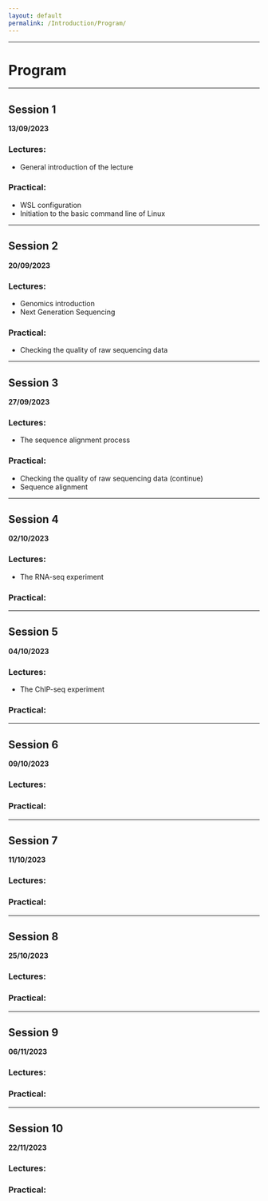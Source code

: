 ```yaml
---
layout: default
permalink: /Introduction/Program/
---
```


---
# Program
---
## Session 1
**13/09/2023**
### Lectures:
- General introduction of the lecture

### Practical:
- WSL configuration
- Initiation to the basic command line of Linux

---
## Session 2
**20/09/2023**
### Lectures:
- Genomics introduction
- Next Generation Sequencing

### Practical:
- Checking the quality of raw sequencing data

---
## Session 3
**27/09/2023**
### Lectures:
- The sequence alignment process

### Practical:
- Checking the quality of raw sequencing data (continue)
- Sequence alignment 


---
## Session 4
**02/10/2023**
### Lectures:
- The RNA-seq experiment

### Practical:

---
## Session 5
**04/10/2023**
### Lectures:
- The ChIP-seq experiment
### Practical:

---
## Session 6
**09/10/2023**
### Lectures:

### Practical:

---
## Session 7
**11/10/2023**
### Lectures:

### Practical:
---
## Session 8
**25/10/2023**
### Lectures:

### Practical:
---
## Session 9
**06/11/2023**
### Lectures:

### Practical:
---
## Session 10
**22/11/2023**
### Lectures:

### Practical:
